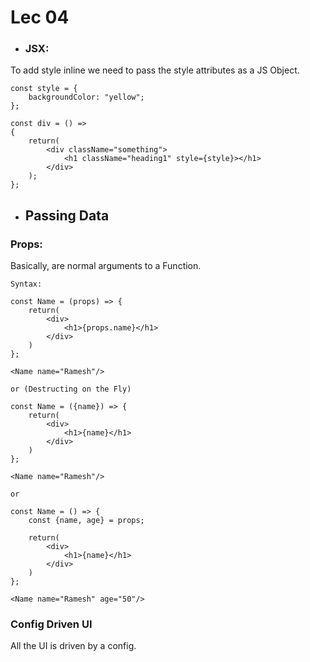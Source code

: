 # Lec 04

- ### JSX:

To add style inline we need to pass the style attributes as a JS Object.

```
const style = {
    backgroundColor: "yellow";
};

const div = () =>
{
    return(
        <div className="something">
            <h1 className="heading1" style={style}></h1>
        </div>
    );
};

```

- ## Passing Data

### Props:

Basically, are normal arguments to a Function.

`Syntax:`

```
const Name = (props) => {
    return(
        <div>
            <h1>{props.name}</h1>
        </div>
    )
};

<Name name="Ramesh"/>
```

`or (Destructing on the Fly)`

```
const Name = ({name}) => {
    return(
        <div>
            <h1>{name}</h1>
        </div>
    )
};

<Name name="Ramesh"/>
```

`or`

```
const Name = () => {
    const {name, age} = props;

    return(
        <div>
            <h1>{name}</h1>
        </div>
    )
};

<Name name="Ramesh" age="50"/>

```

### Config Driven UI

All the UI is driven by a config.
